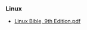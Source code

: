 ### Linux

- [Linux Bible, 9th Edition.pdf](https://mega.nz/file/sx9jEJ7L#WZa1Bs9p7IpLQ4KoMe3E-9CYRzPeP5TdNNtClEWXgKA)